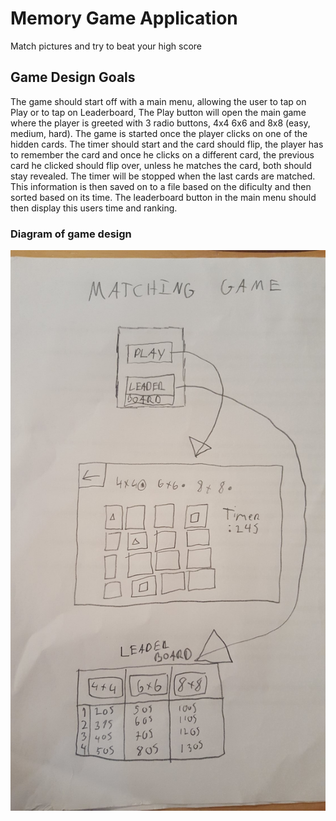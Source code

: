 # Memory Game Application

Match pictures and try to beat your high score

## Game Design Goals 

The game should start off with a main menu, allowing the user to tap on Play or to tap on Leaderboard, The Play button will open the main game
where the player is greeted with 3 radio buttons, 4x4 6x6 and 8x8 (easy, medium, hard).
The game is started once the player clicks on one of the hidden cards.
The timer should start and the card should flip, the player has to remember the card and once he clicks on a different card,
the previous card he clicked should flip over, unless he matches the card, both should stay revealed.
The timer will be stopped when the last cards are matched.
This information is then saved on to a file based on the dificulty and then sorted based on its time.
The leaderboard button in the main menu should then display this users time and ranking. 

### Diagram of game design 

![alt text](https://raw.githubusercontent.com/Nikijs/MemoryGame/master/20190417_213558.jpg)
